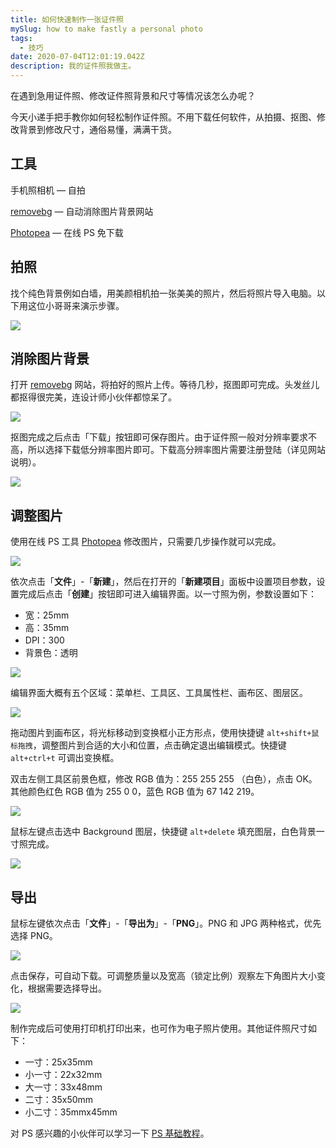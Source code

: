 ```yaml
---
title: 如何快速制作一张证件照
mySlug: how to make fastly a personal photo
tags:
  - 技巧
date: 2020-07-04T12:01:19.042Z
description: 我的证件照我做主。
---
```

在遇到急用证件照、修改证件照背景和尺寸等情况该怎么办呢？

今天小递手把手教你如何轻松制作证件照。不用下载任何软件，从拍摄、抠图、修改背景到修改尺寸，通俗易懂，满满干货。

## 工具

手机照相机 — 自拍

[removebg](https://www.remove.bg/) — 自动消除图片背景网站

[Photopea](https://ps.gaoding.com/#/) — 在线 PS 免下载

## 拍照

找个纯色背景例如白墙，用美颜相机拍一张美美的照片，然后将照片导入电脑。以下用这位小哥哥来演示步骤。

![](https://imgkr.cn-bj.ufileos.com/9a20787c-9e5e-4016-8e06-eae51f19a9b5.png)

## 消除图片背景

打开 [removebg](https://www.remove.bg/ "removebg") 网站，将拍好的照片上传。等待几秒，抠图即可完成。头发丝儿都抠得很完美，连设计师小伙伴都惊呆了。

![](https://imgkr.cn-bj.ufileos.com/5ac3b783-62d1-45c4-92c7-4388fc3da878.png)

抠图完成之后点击「下载」按钮即可保存图片。由于证件照一般对分辨率要求不高，所以选择下载低分辨率图片即可。下载高分辨率图片需要注册登陆（详见网站说明）。

![](https://imgkr.cn-bj.ufileos.com/7f74bd66-768c-4afa-b60c-db7570c1fd88.png)

## 调整图片

使用在线 PS 工具 [Photopea](https://ps.gaoding.com/#/ "Photopea") 修改图片，只需要几步操作就可以完成。

![](https://imgkr.cn-bj.ufileos.com/3a008155-16c3-4ab0-b37b-551e2706fcdf.png)

依次点击「**文件**」-「**新建**」，然后在打开的「**新建项目**」面板中设置项目参数，设置完成后点击「**创建**」按钮即可进入编辑界面。以一寸照为例，参数设置如下：
- 宽：25mm
- 高：35mm
- DPI：300
- 背景色：透明

![](https://imgkr.cn-bj.ufileos.com/8b2fc7c7-c9fc-421e-a382-123ec2452ca5.png)

编辑界面大概有五个区域：菜单栏、工具区、工具属性栏、画布区、图层区。

![](https://imgkr.cn-bj.ufileos.com/6865d0a2-bb5b-457a-9e71-622816ceca28.png)

拖动图片到画布区，将光标移动到变换框小正方形点，使用快捷键 `alt+shift+鼠标拖拽`，调整图片到合适的大小和位置，点击确定退出编辑模式。快捷键 `alt+ctrl+t` 可调出变换框。

双击左侧工具区前景色框，修改 RGB 值为：255 255 255 （白色），点击 OK。其他颜色红色 RGB 值为 255 0 0，蓝色 RGB 值为 67 142 219。

![](https://imgkr.cn-bj.ufileos.com/a8108b50-7ca4-4ecd-9cb1-e2671e1ecb81.png)

鼠标左键点击选中 Background 图层，快捷键 `alt+delete` 填充图层，白色背景一寸照完成。

![](https://imgkr.cn-bj.ufileos.com/b5187e82-8d3e-4743-937f-33c014fd3339.png)

## 导出

鼠标左键依次点击「**文件**」-「**导出为**」-「**PNG**」。PNG 和 JPG 两种格式，优先选择 PNG。

![](https://imgkr.cn-bj.ufileos.com/4c691da9-37b1-4547-8b7d-3c972481c2c5.png)

点击保存，可自动下载。可调整质量以及宽高（锁定比例）观察左下角图片大小变化，根据需要选择导出。

![](https://imgkr.cn-bj.ufileos.com/3f68da2a-5af3-469e-9e33-29bb6f3a7356.png)

制作完成后可使用打印机打印出来，也可作为电子照片使用。其他证件照尺寸如下：

- 一寸：25x35mm
- 小一寸：22x32mm
- 大一寸：33x48mm
- 二寸：35x50mm
- 小二寸：35mmx45mm

对 PS 感兴趣的小伙伴可以学习一下 [PS 基础教程](https://uiiiuiii.com/photoshop/1212128580.html "PS 基础教程")。